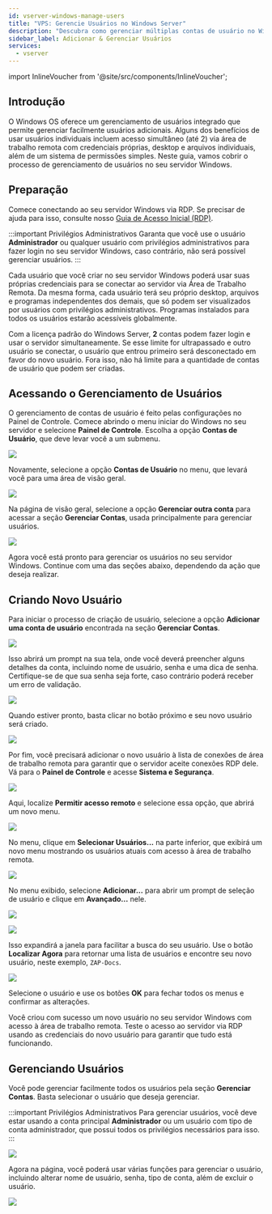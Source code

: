 ```yaml
---
id: vserver-windows-manage-users
title: "VPS: Gerencie Usuários no Windows Server"
description: "Descubra como gerenciar múltiplas contas de usuário no Windows Server para acesso remoto seguro e simultâneo com desktops personalizados → Saiba mais agora"
sidebar_label: Adicionar & Gerenciar Usuários
services:
  - vserver
---
```


import InlineVoucher from '@site/src/components/InlineVoucher';

## Introdução

O Windows OS oferece um gerenciamento de usuários integrado que permite gerenciar facilmente usuários adicionais. Alguns dos benefícios de usar usuários individuais incluem acesso simultâneo (até 2) via área de trabalho remota com credenciais próprias, desktop e arquivos individuais, além de um sistema de permissões simples. Neste guia, vamos cobrir o processo de gerenciamento de usuários no seu servidor Windows.

<InlineVoucher />

## Preparação

Comece conectando ao seu servidor Windows via RDP. Se precisar de ajuda para isso, consulte nosso [Guia de Acesso Inicial (RDP)](vserver-windows-userdp.md).

:::important Privilégios Administrativos
Garanta que você use o usuário **Administrador** ou qualquer usuário com privilégios administrativos para fazer login no seu servidor Windows, caso contrário, não será possível gerenciar usuários.
:::

Cada usuário que você criar no seu servidor Windows poderá usar suas próprias credenciais para se conectar ao servidor via Área de Trabalho Remota. Da mesma forma, cada usuário terá seu próprio desktop, arquivos e programas independentes dos demais, que só podem ser visualizados por usuários com privilégios administrativos. Programas instalados para todos os usuários estarão acessíveis globalmente.

Com a licença padrão do Windows Server, **2** contas podem fazer login e usar o servidor simultaneamente. Se esse limite for ultrapassado e outro usuário se conectar, o usuário que entrou primeiro será desconectado em favor do novo usuário. Fora isso, não há limite para a quantidade de contas de usuário que podem ser criadas.

## Acessando o Gerenciamento de Usuários

O gerenciamento de contas de usuário é feito pelas configurações no Painel de Controle. Comece abrindo o menu iniciar do Windows no seu servidor e selecione **Painel de Controle**. Escolha a opção **Contas de Usuário**, que deve levar você a um submenu.

![](https://screensaver01.zap-hosting.com/index.php/s/zePaY2rcCwTgaCo/preview)

Novamente, selecione a opção **Contas de Usuário** no menu, que levará você para uma área de visão geral.

![](https://screensaver01.zap-hosting.com/index.php/s/rafwZP8rDnycjpa/preview)

Na página de visão geral, selecione a opção **Gerenciar outra conta** para acessar a seção **Gerenciar Contas**, usada principalmente para gerenciar usuários.

![](https://screensaver01.zap-hosting.com/index.php/s/iyQ9ZXoFLdMTNSZ/preview)

Agora você está pronto para gerenciar os usuários no seu servidor Windows. Continue com uma das seções abaixo, dependendo da ação que deseja realizar.

## Criando Novo Usuário

Para iniciar o processo de criação de usuário, selecione a opção **Adicionar uma conta de usuário** encontrada na seção **Gerenciar Contas**.

![](https://screensaver01.zap-hosting.com/index.php/s/x4EpREF5FJoLycw/preview)

Isso abrirá um prompt na sua tela, onde você deverá preencher alguns detalhes da conta, incluindo nome de usuário, senha e uma dica de senha. Certifique-se de que sua senha seja forte, caso contrário poderá receber um erro de validação.

![](https://screensaver01.zap-hosting.com/index.php/s/dAyCkyAA2BLwNNe/preview)

Quando estiver pronto, basta clicar no botão próximo e seu novo usuário será criado.

![](https://screensaver01.zap-hosting.com/index.php/s/zEZGXQH9ErcCbgD/preview)

Por fim, você precisará adicionar o novo usuário à lista de conexões de área de trabalho remota para garantir que o servidor aceite conexões RDP dele. Vá para o **Painel de Controle** e acesse **Sistema e Segurança**.

![](https://screensaver01.zap-hosting.com/index.php/s/NtNg7sRRgDdnffr/preview)

Aqui, localize **Permitir acesso remoto** e selecione essa opção, que abrirá um novo menu.

![](https://screensaver01.zap-hosting.com/index.php/s/diBL57HtffpNAGX/preview)

No menu, clique em **Selecionar Usuários...** na parte inferior, que exibirá um novo menu mostrando os usuários atuais com acesso à área de trabalho remota.

![](https://screensaver01.zap-hosting.com/index.php/s/TP7LW2pWboFKixy/preview)

No menu exibido, selecione **Adicionar...** para abrir um prompt de seleção de usuário e clique em **Avançado...** nele.

![](https://screensaver01.zap-hosting.com/index.php/s/MTinLT9PDA45TAS/preview)

![](https://screensaver01.zap-hosting.com/index.php/s/SNd89fxNXKbfBBt/preview)

Isso expandirá a janela para facilitar a busca do seu usuário. Use o botão **Localizar Agora** para retornar uma lista de usuários e encontre seu novo usuário, neste exemplo, `ZAP-Docs`.

![](https://screensaver01.zap-hosting.com/index.php/s/spQL9fTNd778bry/preview)

Selecione o usuário e use os botões **OK** para fechar todos os menus e confirmar as alterações.

Você criou com sucesso um novo usuário no seu servidor Windows com acesso à área de trabalho remota. Teste o acesso ao servidor via RDP usando as credenciais do novo usuário para garantir que tudo está funcionando.

## Gerenciando Usuários

Você pode gerenciar facilmente todos os usuários pela seção **Gerenciar Contas**. Basta selecionar o usuário que deseja gerenciar.

:::important Privilégios Administrativos
Para gerenciar usuários, você deve estar usando a conta principal **Administrador** ou um usuário com tipo de conta administrador, que possui todos os privilégios necessários para isso.
:::

![](https://screensaver01.zap-hosting.com/index.php/s/yJPTWKieZNZXifH/preview)

Agora na página, você poderá usar várias funções para gerenciar o usuário, incluindo alterar nome de usuário, senha, tipo de conta, além de excluir o usuário.

![](https://screensaver01.zap-hosting.com/index.php/s/tkPtbrmfsnK3TcG/preview)

<InlineVoucher />